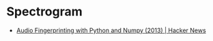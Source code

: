 # Spectrogram
- [Audio Fingerprinting with Python and Numpy (2013) | Hacker News](https://news.ycombinator.com/item?id=12614794)
